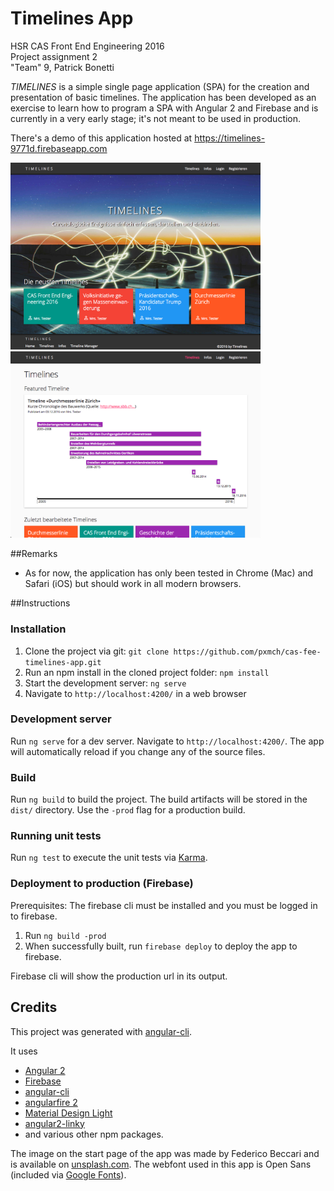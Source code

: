 # Timelines App
HSR CAS Front End Engineering 2016<br>
Project assignment 2<br>
"Team" 9, Patrick Bonetti

_TIMELINES_ is a simple single page application (SPA) for the creation and presentation of basic timelines.
The application has been developed as an exercise to learn how to program a SPA with Angular 2 and Firebase
and is currently in a very early stage; it's not meant to be used in production.

There's a demo of this application hosted at https://timelines-9771d.firebaseapp.com

<img src="demo/screenshot_1.png" alt="screenshot of the start page" width="400px"/>
<img src="demo/screenshot_2.png" alt="screenshot of a detail page" width="400px"/>

##Remarks
- As for now, the application has only been tested in Chrome (Mac) and Safari (iOS) but should work in all modern browsers.

##Instructions

### Installation
1. Clone the project via git: `git clone https://github.com/pxmch/cas-fee-timelines-app.git`
2. Run an npm install in the cloned project folder: `npm install`
3. Start the development server: `ng serve`
4. Navigate to `http://localhost:4200/` in a web browser

### Development server
Run `ng serve` for a dev server. Navigate to `http://localhost:4200/`. The app will automatically reload if you change any of the source files.

### Build
Run `ng build` to build the project. The build artifacts will be stored in the `dist/` directory. Use the `-prod` flag for a production build.

### Running unit tests
Run `ng test` to execute the unit tests via [Karma](https://karma-runner.github.io).

### Deployment to production (Firebase)
Prerequisites: The firebase cli must be installed and you must be logged in to firebase.

1. Run `ng build -prod`
2. When successfully built, run `firebase deploy` to deploy the app to firebase.

Firebase cli will show the production url in its output.


## Credits
This project was generated with [angular-cli](https://github.com/angular/angular-cli).

It uses
- [Angular 2](https://angular.io)
- [Firebase](https://www.firebase.com)
- [angular-cli](https://cli.angular.io)
- [angularfire 2](https://github.com/angular/angularfire2)
- [Material Design Light](https://getmdl.io)
- [angular2-linky](https://github.com/dzonatan/angular2-linky)
- and various other npm packages.

The image on the start page of the app was made by Federico Beccari and is available on [unsplash.com](https://unsplash.com/photos/ahi73ZN5P0Y).
The webfont used in this app is Open Sans (included via [Google Fonts](https://fonts.google.com/specimen/Open+Sans)).


